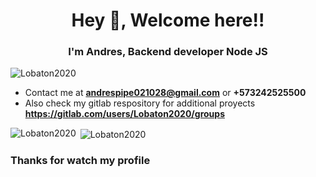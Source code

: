 <h1 align="center">Hey 👋, Welcome here!! </h1>
<h3 align="center">I'm Andres, Backend developer Node JS</h3>

<p align="left"> <img src="https://komarev.com/ghpvc/?username=Lobaton2020&label=Profile%20views&color=0e75b6&style=flat" alt="Lobaton2020" /> </p>

- Contact me at **andrespipe021028@gmail.com** or **+573242525500**
- Also check my gitlab respository for additional proyects **https://gitlab.com/users/Lobaton2020/groups**

<p><img align="left" src="https://github-readme-stats.vercel.app/api/top-langs?username=Lobaton2020&show_icons=true&locale=en&layout=compact" alt="Lobaton2020" /></p>

<p>&nbsp;<img align="center" src="https://github-readme-stats.vercel.app/api?username=Lobaton2020&show_icons=true&locale=en" alt="Lobaton2020" /></p>

### Thanks for watch my profile
